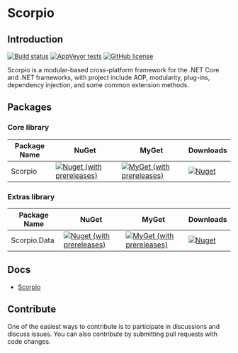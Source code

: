 # Scorpio 
## Introduction
[![Build status](https://ci.appveyor.com/api/projects/status/um73r8w85qjt0w4v?svg=true)](https://ci.appveyor.com/project/wzd24/scorpio)
[![AppVeyor tests](https://img.shields.io/appveyor/tests/wzd24/scorpio)](https://ci.appveyor.com/project/wzd24/scorpio)
[![GitHub license](https://img.shields.io/badge/license-MIT-blue.svg)](https://img.shields.io/github/license/project-scorpio/Scorpio)

Scorpio is a modular-based cross-platform framework for the .NET Core and .NET frameworks, with project include AOP, modularity, plug-ins, dependency injection, and some common extension methods.

## Packages

### Core library
| Package Name |  NuGet | MyGet | Downloads  |
|--------------|  ------- |  ------- |  ----  |
| Scorpio | [![Nuget (with prereleases)](https://img.shields.io/nuget/vpre/Scorpio)](https://www.nuget.org/packages/Scorpio) | [![MyGet (with prereleases)](https://img.shields.io/myget/project-scorpio/vpre/scorpio)](https://www.myget.org/feed/project-scorpio/package/nuget/Scorpio) | [![Nuget](https://img.shields.io/nuget/dt/Scorpio)](https://www.nuget.org/packages/Scorpio) |

### Extras library
| Package Name |  NuGet | MyGet | Downloads  |
|--------------|  ------- |  ------- |  ----  |
| Scorpio.Data | [![Nuget (with prereleases)](https://img.shields.io/nuget/vpre/Scorpio.Data)](https://www.nuget.org/packages/Scorpio.Data) | [![MyGet (with prereleases)](https://img.shields.io/myget/project-scorpio/vpre/scorpio.data)](https://www.myget.org/feed/project-scorpio/package/nuget/Scorpio.Data) | [![Nuget](https://img.shields.io/nuget/dt/Scorpio.Data)](https://www.nuget.org/packages/Scorpio.Data) |

## Docs
* [Scorpio](https://github.com/project-scorpio/Scorpio/blob/master/docs/index.md)

## Contribute
One of the easiest ways to contribute is to participate in discussions and discuss issues. You can also contribute by submitting pull requests with code changes.